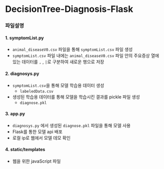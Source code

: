 # DecisionTree-Diagnosis-Flask

### 파일설명

#### 1. symptomList.py
* `animal_diseaseV0.csv` 파일을 통해 `symptomList.csv` 파일 생성
* `symptomList.csv` 파일 내에는 `animal_diseaseV0.csv` 파일 안의 주요증상 열에 있는 데이터를 `,` ,  `|`로 구분하여 새로운 행으로 저장

#### 2. diagnosys.py
  * `symptomList.csv`을 통해 모델 학습용 데이터 생성
    * `labeledData.csv`
  * 생성된 학습용 데이터를 통해 모델을 학습시킨 결과를 pickle 파일 생성 
    * `diagnose.pkl`

#### 3. app.py
 * `diagnosys.py` 에서 생성된 `diagnose.pkl` 파일을 통해 모델 사용
 * Flask를 통한 모델 api 배포
 * 로컬 ip로 웹에서 모델 데모 확인

#### 4. static/templates
* 웹을 위한 javaScript 파일
  
